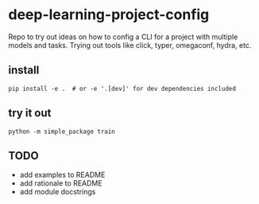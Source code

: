 # deep-learning-project-config
Repo to try out ideas on how to config a CLI for a project with multiple models and tasks.  Trying out tools like click, typer, omegaconf, hydra, etc.


## install
```console
pip install -e .  # or -e '.[dev]' for dev dependencies included
```


## try it out
```console
python -m simple_package train
```

## TODO
* add examples to README
* add rationale to README
* add module docstrings

